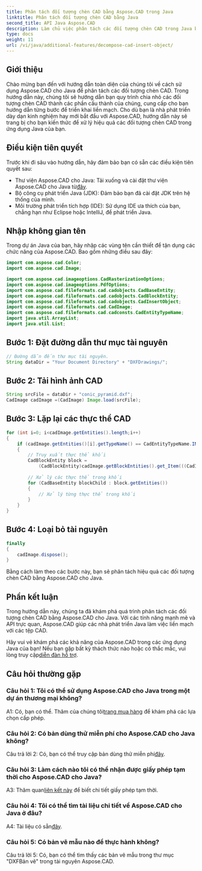 ```yaml
---
title: Phân tách đối tượng chèn CAD bằng Aspose.CAD trong Java
linktitle: Phân tách đối tượng chèn CAD bằng Java
second_title: API Java Aspose.CAD
description: Làm chủ việc phân tách các đối tượng chèn CAD trong Java bằng Aspose.CAD. Hãy làm theo hướng dẫn từng bước của chúng tôi để xử lý hiệu quả. Đi sâu vào thế giới thao tác CAD.
type: docs
weight: 11
url: /vi/java/additional-features/decompose-cad-insert-object/
---
```

## Giới thiệu

Chào mừng bạn đến với hướng dẫn toàn diện của chúng tôi về cách sử dụng Aspose.CAD cho Java để phân tách các đối tượng chèn CAD. Trong hướng dẫn này, chúng tôi sẽ hướng dẫn bạn quy trình chia nhỏ các đối tượng chèn CAD thành các phần cấu thành của chúng, cung cấp cho bạn hướng dẫn từng bước để triển khai liền mạch. Cho dù bạn là nhà phát triển dày dạn kinh nghiệm hay mới bắt đầu với Aspose.CAD, hướng dẫn này sẽ trang bị cho bạn kiến thức để xử lý hiệu quả các đối tượng chèn CAD trong ứng dụng Java của bạn.

## Điều kiện tiên quyết

Trước khi đi sâu vào hướng dẫn, hãy đảm bảo bạn có sẵn các điều kiện tiên quyết sau:

- Thư viện Aspose.CAD cho Java: Tải xuống và cài đặt thư viện Aspose.CAD cho Java từ[đây](https://releases.aspose.com/cad/java/).
- Bộ công cụ phát triển Java (JDK): Đảm bảo bạn đã cài đặt JDK trên hệ thống của mình.
- Môi trường phát triển tích hợp (IDE): Sử dụng IDE ưa thích của bạn, chẳng hạn như Eclipse hoặc IntelliJ, để phát triển Java.

## Nhập không gian tên

Trong dự án Java của bạn, hãy nhập các vùng tên cần thiết để tận dụng các chức năng của Aspose.CAD. Bao gồm những điều sau đây:

```java
import com.aspose.cad.Color;
import com.aspose.cad.Image;

import com.aspose.cad.imageoptions.CadRasterizationOptions;
import com.aspose.cad.imageoptions.PdfOptions;
import com.aspose.cad.fileformats.cad.cadobjects.CadBaseEntity;
import com.aspose.cad.fileformats.cad.cadobjects.CadBlockEntity;
import com.aspose.cad.fileformats.cad.cadobjects.CadInsertObject;
import com.aspose.cad.fileformats.cad.CadImage;
import com.aspose.cad.fileformats.cad.cadconsts.CadEntityTypeName;
import java.util.ArrayList;
import java.util.List;
```

## Bước 1: Đặt đường dẫn thư mục tài nguyên

```java
// Đường dẫn đến thư mục tài nguyên.
String dataDir = "Your Document Directory" + "DXFDrawings/";
```

## Bước 2: Tải hình ảnh CAD

```java
String srcFile = dataDir + "conic_pyramid.dxf";
CadImage cadImage =(CadImage) Image.load(srcFile);
```

## Bước 3: Lặp lại các thực thể CAD

```java
for (int i=0; i<cadImage.getEntities().length;i++)
{
    if (cadImage.getEntities()[i].getTypeName() == CadEntityTypeName.INSERT)
    {
        // Truy xuất thực thể khối
        CadBlockEntity block =
            (CadBlockEntity)cadImage.getBlockEntities().get_Item(((CadInsertObject)cadImage.getEntities()[i]).getName());
            
        // Xử lý các thực thể trong khối
        for (CadBaseEntity blockChild : block.getEntities())
        {
            // Xử lý từng thực thể trong khối
        }
    }
}
```

## Bước 4: Loại bỏ tài nguyên

```java
finally
{
    cadImage.dispose();
}
```

Bằng cách làm theo các bước này, bạn sẽ phân tách hiệu quả các đối tượng chèn CAD bằng Aspose.CAD cho Java.

## Phần kết luận

Trong hướng dẫn này, chúng ta đã khám phá quá trình phân tách các đối tượng chèn CAD bằng Aspose.CAD cho Java. Với các tính năng mạnh mẽ và API trực quan, Aspose.CAD giúp các nhà phát triển Java làm việc liền mạch với các tệp CAD.

 Hãy vui vẻ khám phá các khả năng của Aspose.CAD trong các ứng dụng Java của bạn! Nếu bạn gặp bất kỳ thách thức nào hoặc có thắc mắc, vui lòng truy cập[diễn đàn hỗ trợ](https://forum.aspose.com/c/cad/19).

## Câu hỏi thường gặp

### Câu hỏi 1: Tôi có thể sử dụng Aspose.CAD cho Java trong một dự án thương mại không?

 A1: Có, bạn có thể. Thăm của chúng tôi[trang mua hàng](https://purchase.aspose.com/buy) để khám phá các lựa chọn cấp phép.

### Câu hỏi 2: Có bản dùng thử miễn phí cho Aspose.CAD cho Java không?

 Câu trả lời 2: Có, bạn có thể truy cập bản dùng thử miễn phí[đây](https://releases.aspose.com/).

### Câu hỏi 3: Làm cách nào tôi có thể nhận được giấy phép tạm thời cho Aspose.CAD cho Java?

 A3: Thăm quan[liên kết này](https://purchase.aspose.com/temporary-license/) để biết chi tiết giấy phép tạm thời.

### Câu hỏi 4: Tôi có thể tìm tài liệu chi tiết về Aspose.CAD cho Java ở đâu?

 A4: Tài liệu có sẵn[đây](https://reference.aspose.com/cad/java/).

### Câu hỏi 5: Có bản vẽ mẫu nào để thực hành không?

Câu trả lời 5: Có, bạn có thể tìm thấy các bản vẽ mẫu trong thư mục "DXFBản vẽ" trong tài nguyên Aspose.CAD.